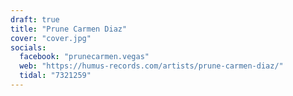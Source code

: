 ```yaml
---
draft: true
title: "Prune Carmen Diaz"
cover: "cover.jpg"
socials:
  facebook: "prunecarmen.vegas"
  web: "https://humus-records.com/artists/prune-carmen-diaz/"
  tidal: "7321259"
---
```

